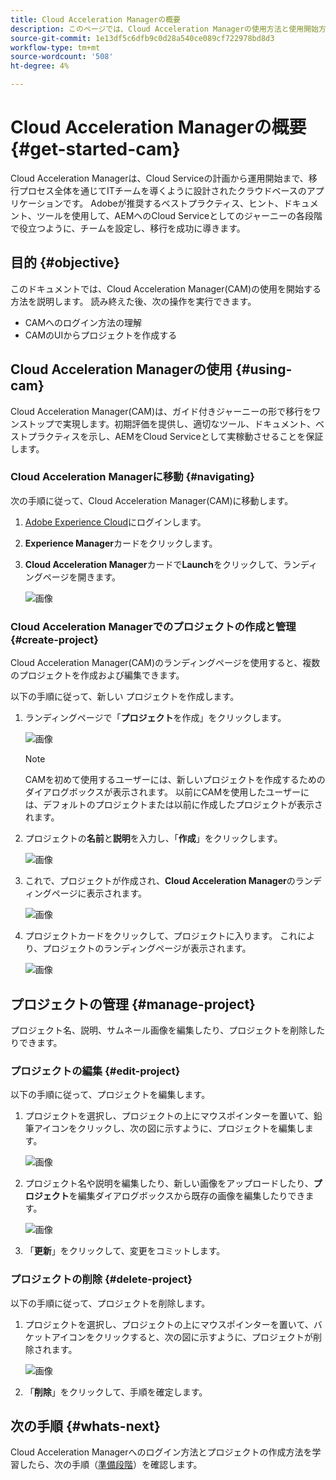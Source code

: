 ```yaml
---
title: Cloud Acceleration Managerの概要
description: このページでは、Cloud Acceleration Managerの使用方法と使用開始方法の概要を説明します。
source-git-commit: 1e13df5c6dfb9c0d28a540ce089cf722978bd8d3
workflow-type: tm+mt
source-wordcount: '508'
ht-degree: 4%

---
```



# Cloud Acceleration Managerの概要 {#get-started-cam}

Cloud Acceleration Managerは、Cloud Serviceの計画から運用開始まで、移行プロセス全体を通じてITチームを導くように設計されたクラウドベースのアプリケーションです。 Adobeが推奨するベストプラクティス、ヒント、ドキュメント、ツールを使用して、AEMへのCloud Serviceとしてのジャーニーの各段階で役立つように、チームを設定し、移行を成功に導きます。

## 目的 {#objective}

このドキュメントでは、Cloud Acceleration Manager(CAM)の使用を開始する方法を説明します。 読み終えた後、次の操作を実行できます。

* CAMへのログイン方法の理解
* CAMのUIからプロジェクトを作成する

## Cloud Acceleration Managerの使用 {#using-cam}

Cloud Acceleration Manager(CAM)は、ガイド付きジャーニーの形で移行をワンストップで実現します。初期評価を提供し、適切なツール、ドキュメント、ベストプラクティスを示し、AEMをCloud Serviceとして実稼動させることを保証します。

### Cloud Acceleration Managerに移動 {#navigating}

次の手順に従って、Cloud Acceleration Manager(CAM)に移動します。

1. [Adobe Experience Cloud](https://experience.adobe.com)にログインします。

1. **Experience Manager**&#x200B;カードをクリックします。

1. **Cloud Acceleration Manager**&#x200B;カードで&#x200B;**Launch**&#x200B;をクリックして、ランディングページを開きます。

   ![画像](/help/move-to-cloud-service/cloud-acceleration-manager/assets/cam-1.png)

### Cloud Acceleration Managerでのプロジェクトの作成と管理 {#create-project}

Cloud Acceleration Manager(CAM)のランディングページを使用すると、複数のプロジェクトを作成および編集できます。

以下の手順に従って、新しい プロジェクトを作成します。

1. ランディングページで「**プロジェクト**&#x200B;を作成」をクリックします。

   ![画像](/help/move-to-cloud-service/cloud-acceleration-manager/assets/cam-2.png)

   >[!NOTE]
   >CAMを初めて使用するユーザーには、新しいプロジェクトを作成するためのダイアログボックスが表示されます。 以前にCAMを使用したユーザーには、デフォルトのプロジェクトまたは以前に作成したプロジェクトが表示されます。

1. プロジェクトの&#x200B;**名前**&#x200B;と&#x200B;**説明**&#x200B;を入力し、「**作成**」をクリックします。

   ![画像](/help/move-to-cloud-service/cloud-acceleration-manager/assets/cam-3.png)

1. これで、プロジェクトが作成され、**Cloud Acceleration Manager**&#x200B;のランディングページに表示されます。

   ![画像](/help/move-to-cloud-service/cloud-acceleration-manager/assets/cam-landing.png)

1. プロジェクトカードをクリックして、プロジェクトに入ります。 これにより、プロジェクトのランディングページが表示されます。

   ![画像](/help/move-to-cloud-service/cloud-acceleration-manager/assets/cam-5.png)

## プロジェクトの管理 {#manage-project}

プロジェクト名、説明、サムネール画像を編集したり、プロジェクトを削除したりできます。

### プロジェクトの編集 {#edit-project}

以下の手順に従って、プロジェクトを編集します。

1. プロジェクトを選択し、プロジェクトの上にマウスポインターを置いて、鉛筆アイコンをクリックし、次の図に示すように、プロジェクトを編集します。

   ![画像](/help/move-to-cloud-service/cloud-acceleration-manager/assets/cam-4.png)

1. プロジェクト名や説明を編集したり、新しい画像をアップロードしたり、**プロジェクト**&#x200B;を編集ダイアログボックスから既存の画像を編集したりできます。

   ![画像](/help/move-to-cloud-service/cloud-acceleration-manager/assets/cam-edit.png)

1. 「**更新**」をクリックして、変更をコミットします。

### プロジェクトの削除 {#delete-project}

以下の手順に従って、プロジェクトを削除します。

1. プロジェクトを選択し、プロジェクトの上にマウスポインターを置いて、バケットアイコンをクリックすると、次の図に示すように、プロジェクトが削除されます。

   ![画像](/help/move-to-cloud-service/cloud-acceleration-manager/assets/cam-4.png)

1. 「**削除**」をクリックして、手順を確定します。

## 次の手順 {#whats-next}

Cloud Acceleration Managerへのログイン方法とプロジェクトの作成方法を学習したら、次の手順（[準備段階](https://experienceleague.adobe.com/docs/experience-manager-cloud-service/moving/cloud-acceleration-manager/using-cam/cam-readiness-phase.html?lang=en)）を確認します。
